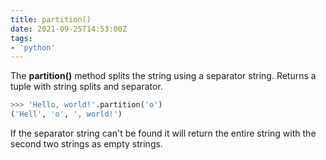 ```yaml
---
title: partition()
date: 2021-09-25T14:53:00Z
tags:
- 'python'
---
```


The **partition()** method splits the string using a separator string. Returns a
tuple with string splits and separator.

```python
>>> 'Hello, world!'.partition('o')
('Hell', 'o', ', world!')
```

If the separator string can't be found it will return the entire string with the
second two strings as empty strings.
